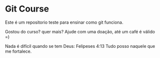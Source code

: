 # Git Course

Este é um repositorio teste para ensinar como git funciona.


Gostou do curso? quer mais? Ajude com uma doação, até um café é válido =)


Nada é difícil quando se tem Deus: Felipeses 4:13 Tudo posso naquele que me fortalece.
